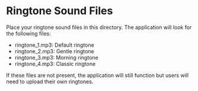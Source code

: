 
# Ringtone Sound Files

Place your ringtone sound files in this directory. The application will look for the following files:

- ringtone_1.mp3: Default ringtone
- ringtone_2.mp3: Gentle ringtone
- ringtone_3.mp3: Morning ringtone
- ringtone_4.mp3: Classic ringtone

If these files are not present, the application will still function but users will need to upload their own ringtones.
